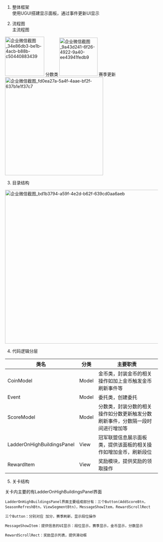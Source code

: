 1. 整体框架<br>
  使用UGUI搭建显示面板，通过事件更新UI显示
  
2. 流程图<br>
  主流程图
  <img width="129" alt="企业微信截图_34e86db3-be1b-4acb-b88b-c50440883439" src="https://user-images.githubusercontent.com/93114635/141251417-fd7f77e6-d8a8-488b-9c23-a805fe0892cd.png">
  分数类
  <img width="126" alt="企业微信截图_9a43d241-6f26-4922-9a40-ee43941fedb9" src="https://user-images.githubusercontent.com/93114635/141251452-2d8a4f23-0184-4fd2-b3d1-5ce6bc5c4718.png">
  赛季更新
  <img width="323" alt="企业微信截图_fd0ea27a-5a4f-4aae-bf2f-637b1e1f37c7" src="https://user-images.githubusercontent.com/93114635/141251471-64fe2720-ff79-4496-ba31-d8df23caf48b.png">

3. 目录结构

<img width="506" alt="企业微信截图_bd1b3794-a59f-4e2d-b62f-639cd0aa6aeb" src="https://user-images.githubusercontent.com/93114635/140717060-7f06281a-885c-425c-be01-56a107990405.png">

4. 代码逻辑分层

| 类名  | 分类 | 主要职责|
|-------|-----|-------|
| CoinModel  | Model | 金币类，封装金币的相关操作如加上金币触发金币刷新事件等|
| Event | Model |委托类，创建委托|
| ScoreModel | Model | 分数类，封装分数的相关操作如分数更新触发分数刷新事件，分数隔一段时间进行增加等 |
|LadderOnHighBuildingsPanel |View | 冠军联盟信息展示面板类，提供该面板的相关操作如增加金币，刷新段位 |
| RewardItem | View | 奖励模块，提供奖励的领取操作 |

5. 关卡结构

关卡内主要的有LadderOnHighBuildingsPanel界面
    
    LadderOnHighBuildingsPanel界面主要组成部分有：三个Button(AddScoreBtn，SeasonRefreshBtn，ViewSegmentBtn)，MessageShowItem，RewardScrollRect
    
    三个Button：分别对应 加分，赛季刷新，显示段位操作
    
    MessageShowItem：提供信息的UI显示：段位显示，赛季显示，金币显示，分数显示
    
    RewardScrollRect：奖励显示列表，提供滑动框

